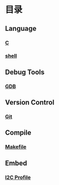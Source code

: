 # 目录
## Language
### [C]()
### [shell]()

## Debug Tools
### [GDB]()

## Version Control
### [Git]()

## Compile
### [Makefile]()

## Embed
### [I2C Profile](./Embed/I2C/I2C.md)

